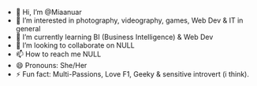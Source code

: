 - 👋 Hi, I’m @Miaanuar
- 👀 I’m interested in photography, videography, games, Web Dev & IT in general
- 🌱 I’m currently learning BI (Business Intelligence) & Web Dev
- 💞️ I’m looking to collaborate on NULL
- 📫 How to reach me NULL
- 😄 Pronouns: She/Her
- ⚡ Fun fact: Multi-Passions, Love F1, Geeky & sensitive introvert (i think).

<!---
Miaanuar/Miaanuar is a ✨ special ✨ repository because its `README.md` (this file) appears on your GitHub profile.
You can click the Preview link to take a look at your changes.
--->
